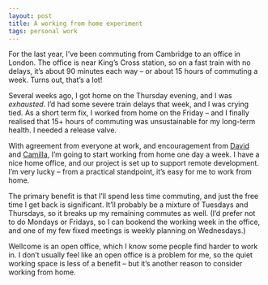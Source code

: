```yaml
---
layout: post
title: A working from home experiment
tags: personal work
---
```


For the last year, I’ve been commuting from Cambridge to an office in London.
The office is near King’s Cross station, so on a fast train with no delays, it’s about 90 minutes each way – or about 15 hours of commuting a week.
Turns out, that’s a lot!

Several weeks ago, I got home on the Thursday evening, and I was *exhausted*.
I’d had some severe train delays that week, and I was crying tied.
As a short term fix, I worked from home on the Friday – and I finally realised that 15+ hours of commuting was unsustainable for my long-term health.
I needed a release valve.

With agreement from everyone at work, and encouragement from [David][david] and [Camilla][camilla], I’m going to start working from home one day a week.
I have a nice home office, and our project is set up to support remote development.
I’m very lucky – from a practical standpoint, it’s easy for me to work from home.

[david]: https://twitter.com/drmaciver
[camilla]: https://twitter.com/spimescape

The primary benefit is that I’ll spend less time commuting, and just the free time I get back is significant.
It’ll probably be a mixture of Tuesdays and Thursdays, so it breaks up my remaining commutes as well.
(I’d prefer not to do Mondays or Fridays, so I can bookend the working week in the office, and one of my few fixed meetings is weekly planning on Wednesdays.)



Wellcome is an open office, which I know some people find harder to work in.
I don’t usually feel like an open office is a problem for me, so the quiet working space is less of a benefit – but it’s another reason to consider working from home.


